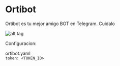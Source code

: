# Ortibot
Ortibot es tu mejor amigo BOT en Telegram. Cuidalo

![alt tag](http://1.bp.blogspot.com/-CAg2xDpRVt8/TYOePNeH8PI/AAAAAAAAAj0/uTlgVNrkxqc/s1600/ricardo-iorio%2Bcopia.jpg)

Configuracion:

ortibot.yaml<br>
`token: <TOKEN_ID>`

##
